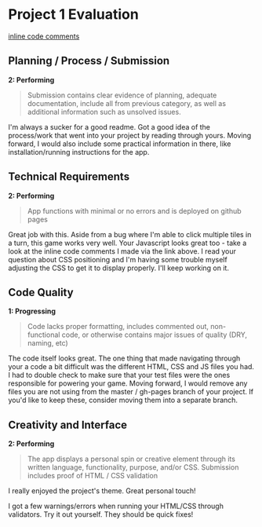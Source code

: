 # Project 1 Evaluation
[inline code comments](https://github.com/kwg58/project1/pull/1/files)
## Planning / Process / Submission
**2: Performing**
>Submission contains clear evidence of planning, adequate documentation, include all from previous category, as well as additional information such as unsolved issues.

I'm always a sucker for a good readme. Got a good idea of the process/work that went into your project by reading through yours. Moving forward, I would also include some practical information in there, like installation/running instructions for the app.

## Technical Requirements
**2: Performing**
>App functions with minimal or no errors and is deployed on github pages

Great job with this. Aside from a bug where I'm able to click multiple tiles in a turn, this game works very well. Your Javascript looks great too - take a look at the inline code comments I made via the link above. I read your question about CSS positioning and I'm having some trouble myself adjusting the CSS to get it to display properly. I'll keep working on it.

## Code Quality
**1: Progressing**
>Code lacks proper formatting, includes commented out, non-functional code, or otherwise contains major issues of quality (DRY, naming, etc)

The code itself looks great. The one thing that made navigating through your a code a bit difficult was the different HTML, CSS and JS files you had. I had to double check to make sure that your test files were the ones responsible for powering your game. Moving forward, I would remove any files you are not using from the master / gh-pages branch of your project. If you'd like to keep these, consider moving them into a separate branch.

## Creativity and Interface
**2: Performing**
>The app displays a personal spin or creative element through its written language, functionality, purpose, and/or CSS. Submission includes proof of HTML / CSS validation

I really enjoyed the project's theme. Great personal touch!

I got a few warnings/errors when running your HTML/CSS through validators. Try it out yourself. They should be quick fixes!
